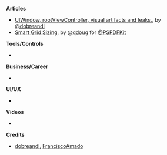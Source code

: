 **Articles**

* [UIWindow, rootViewController, visual artifacts and leaks.](https://medium.com/appssemble/uiwindow-rootviewcontroller-visual-artifacts-and-leaks-6b6676f92a49), by [@dobreandl](https://twitter.com/dobreandl)
* [Smart Grid Sizing](https://pspdfkit.com/blog/2018/smart-grid-sizing/), by [@qdoug](https://twitter.com/qdoug) for [@PSPDFKit](https://twitter.com/PSPDFKit)

**Tools/Controls**

* 

**Business/Career**

* 

**UI/UX**

* 

**Videos**

* 

**Credits**

* [dobreandl](https://github.com/dobreandl), [FranciscoAmado](https://github.com/FranciscoAmado)
